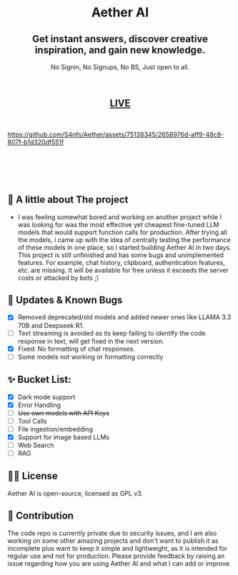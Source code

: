 

<!-- <p align="center">
  <a href="https://gen1.insan80.com/">
    <img alt="Aether AI" src="./aetherGPTlogo.jpg" width="300" />
  </a>
</p> -->
<h1 align="center">Aether AI</h1>
<h2 align="center">Get instant answers, discover creative inspiration, and gain new knowledge. </h2>
<p align="center">No Signin, No Signups, No BS, Just open to all.</p></br>
<h2 align="center"> <a href="https://gen1.insan80.com/"> LIVE
  </a></h2>
</br>


https://github.com/S4nfs/Aether/assets/75138345/2658976d-aff9-48c8-807f-b1d320df551f

</br>
<!-- <p align="center">
  <img alt="Aether AI chat" src="https://github.com/S4nfs/Aether/blob/main/aetherGPTlogo.jpg"></br></br>
</p> -->

</br></br>

## 🏁 A little about The project
 -  I was feeling somewhat bored and working on another project while I was looking for was the most effective yet cheapest fine-tuned LLM models that would support function calls for production. After trying all the models, i came up with the idea of ​​centrally testing the performance of these models in one place, so i started building Aether AI in two days. This project is still unfinished and has some bugs and unimplemented features. For example, chat history, clipboard, authentication features, etc. are missing. It will be available for free unless it exceeds the server costs or attacked by bots ;)

## 🐛 Updates & Known Bugs
- [x] Removed deprecated/old models and added newer ones like LLAMA 3.3 70B and Deepseek R1.
- [ ] Text streaming is avoided as its keep failing to identify the code response in text, will get fixed in the next version.
- [x] Fixed: No formatting of chat responses.
- [ ] Some models not working or formatting correctly

## ✨ Bucket List:
- [x] Dark mode support
- [x] Error Handling
- [ ] ~~Use own models with API Keys~~
- [ ] Tool Calls
- [ ] File ingestion/embedding
- [x] Support for image based LLMs
- [ ] Web Search 
- [ ] RAG

## 👨‍💻 License

Aether AI is open-source, licensed as GPL v3.

## 👋 Contribution
The code repo is currently private due to security issues, and I am also working on some other amazing projects and don't want to publish it as incomplete plus want to keep it simple and lightweight, as it is intended for regular use and not for production. Please provide feedback by raising an issue regarding how you are using Aether AI and what I can add or improve.

